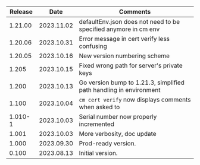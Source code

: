 | Release | Date       | Comments                                                           |
|---------|------------|--------------------------------------------------------------------|
| 1.21.00 | 2023.11.02 | defaultEnv.json does not need to be specified anymore in cm env    |
| 1.20.06 | 2023.10.31 | Error message in cert verify less confusing                        |
| 1.20.05 | 2023.10.16 | New version numbering scheme                                       |
| 1.205   | 2023.10.15 | Fixed wrong path for server's private keys                         |
| 1.200   | 2023.10.13 | Go version bump to 1.21.3, simplified path handling in environment |
| 1.100   | 2023.10.04 | `cm cert verify` now displays comments when asked to               |
| 1.010-1 | 2023.10.03 | Serial number now properly incremented                             |
| 1.001   | 2023.10.03 | More verbosity, doc update                                         |
| 1.000   | 2023.09.30 | Prod-ready version.                                                |
| 0.100   | 2023.08.13 | Initial version.                                                   |




